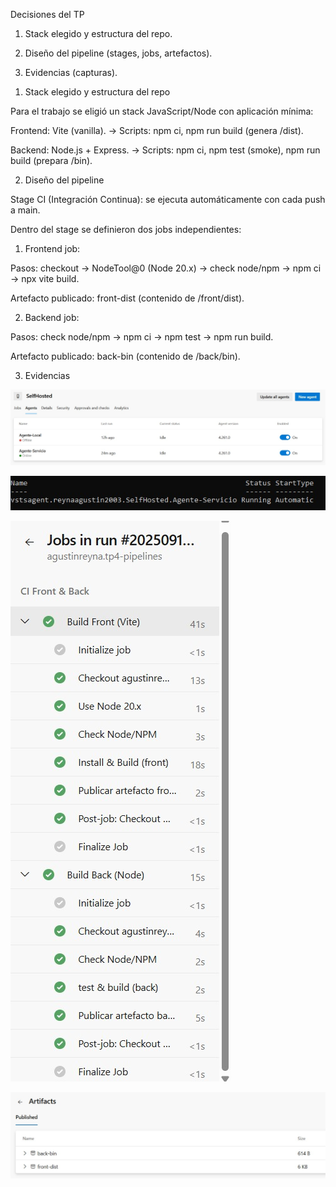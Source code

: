 Decisiones del TP

1. Stack elegido y estructura del repo.

2. Diseño del pipeline (stages, jobs, artefactos).

3. Evidencias (capturas).

1) Stack elegido y estructura del repo

Para el trabajo se eligió un stack JavaScript/Node con aplicación mínima:

Frontend: Vite (vanilla).
-> Scripts: npm ci, npm run build (genera /dist).

Backend: Node.js + Express.
-> Scripts: npm ci, npm test (smoke), npm run build (prepara /bin).

2) Diseño del pipeline

Stage CI (Integración Continua): se ejecuta automáticamente con cada push a main.

Dentro del stage se definieron dos jobs independientes:

1. Frontend job:

Pasos: checkout → NodeTool@0 (Node 20.x) → check node/npm → npm ci → npx vite build.

Artefacto publicado: front-dist (contenido de /front/dist).

2. Backend job:

Pasos: check node/npm → npm ci → npm test → npm run build.

Artefacto publicado: back-bin (contenido de /back/bin).

3) Evidencias

![Pool](evidencias/evidencia1.jpg)

![Agente](evidencias/evidencia2.jpg)

![Run](evidencias/evidencia3.jpg)

![Artefactos publicados](evidencias/evidencia4.jpg)
